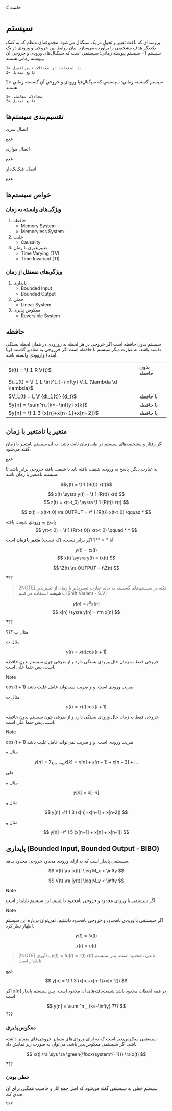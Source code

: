 ###### جلسه 4

# سیستم

پروسه‌ای که باعث تغییر و تحول در یک سیگنال می‌شود.
مجموعه‌ای منظم که به کمک یکدیگر هدف مشخصی را برآورده می‌سازد.
بیان روایط بین خروجی و ورودی در یک سیستم
1= سیستم پیوسته زمانی: سیستمی است که سیگنال‌های ورودی و خروجی آن پیوسته زمانی هستند.

	1= با استفاده از معدالات دیفرانسیل
	2= تابع تبدیل

2= سیستم گسسته زمانی: سیستمی که سیگنال‌هیا ورودی و خروجی آن گسسته زمانی هستند.

	1= معادلات تفاضلی
	2= تابع تبدیل

## تقسیم‌بندی سیستم‌ها
اتصال سری

ععع

اتصال موازی

ععع

اتصال فیک‌بک‌دار

ععع

## خواص سیستم‌ها
### ویژگی‌های وابسته به زمان
1. حافظه
	 - Memory System
	 - Memoryless System
2. علیت
	- Causality
3. تغییرپذیری با زمان
	- Time Varying (TV)
	- Time Invariant (TI)

### ویژگی‌های مستقل از زمان
1. پایداری
	- Bounded Input
	- Bounded Output
2. خطی
	- Linear System
3. معکوس پذیری
	- Reversible System


## حافظه
سیستم بدون حافظه است اگر خروجی در هر لحظه به رورودی در همان لحظه بستگی داشته باشد. به عبارت دیگر سیستم با حافظه است اگر خزروجی به مقادیر گذشته (ویا آینده) واروودی وابسته باشد.





<mesal>


|     |     |
| --- | --- |
|  $i(t) = \f 1 R V(t)$   |   بدون حافظه  |
|  $i_L(t) = \f 1 L \int^t_{-\infty} V_L (\lambda \d \lambda)$   |     |
|  $V_L(t) = L \f {di_1(t)} {d_t}$   |  با حافظه   |
|   $y[n] = \sum^n_{k=-\infty} x[k]$  |  با حافظه   |
|   $y[n] = \f 1 3 (x[n]+x[n-1]+x[n-2])$  |  با حافظه   |

</mesal>

## متغیر یا نامتغیر با زمان

اگر رفتار و مشخصه‌های سیستم در طی زمان ثابت باشد، به آن سیستم نامتغیر با زمان گفته می‌شود.

ععع

به عبارت دیگر، پاسخ به ورودی شیفت یافته باید با شیفت یافته خروجی برابر باشد تا سیستم نامتغیر با زمان باشد.

<mesal>

$$y(t) = \f 1 {R(t)} x(t)$$

$$
x(t) \sysra y(t) = \f 1 {R(t)} x(t)
$$
$$
z(t) = x(t-t_0) \sysra \f 1 {R(t)} z(t)
$$

$$
z(t) = x(t-t_0) \ra OUTPUT = \f 1 {R(t)} x(t-t_0) \qquad *
$$

پاسخ به ورودی شیفت یافته
$$
y(t-t_0) = \f 1 {R(t-t_0)}  x(t-t_0) \qquad * *
$$

آیا $* = **$؟  اگر برابر نیست، (که نیست) **متغیر با زمان** است.

</mesal>


<mesal>

$$
y(t) = tx(t)
$$
$$
x(t) \sysra y(t) = tx(t)
$$

$$
\Z(t) \ra OUTPUT = t\Z(t)
$$

???

</mesal>

> [!NOTE] نکته
در سیستم‌های گسسته به جای عبارت تغییرپذیر با زمان از تغییرپذیر با **شیفت** استفاده می‌کنیم (Shift Variant - S.V)

<mesal>

$$
y[n]=r^nx[n]
$$
$$
x[n] \sysra y[n] = r^n x[n]
$$

???

</mesal>



<mesal>

مثال پ
؟؟؟

</mesal>


<mesal>

مثال ت

$$
y(t) = x(t) \cos {(t+1)}
$$

خروجی فقط به زمان حال ورودی بستگی دارد و از طرفی چون سیستم بدون حافظه است، پس حتما علّی است.

> [!NOTE]
> $\cos{(t+1)}$ ضریب ورودی است، و و ضریب نمی‌تواند عامل علیت باشد



</mesal>

<mesal>

مثال ت

$$
y(t) = x(t) \cos {(t+1)}
$$

خروجی فقط به زمان حال ورودی بستگی دارد و از طرفی چون سیستم بدون حافظه است، پس حتما علّی است.

> [!NOTE]
> $\cos{(t+1)}$ ضریب ورودی است، و و ضریب نمی‌تواند عامل علیت باشد



</mesal>


<mesal>

مثال ه

$$
y[n] = \sum _{k=-\infty} x[k] = x[n]+x[n-1]+x[n-2]+...
$$


<javab>

علی

</javab>

</mesal>
<mesal>

مثال ه

$$
y[n] = x[-n]
$$


</mesal>
<mesal>

مثال و

$$
y[n] =\f 1 3 (x[n]+x[n-1] + x[n-2])
$$


</mesal>
<mesal>

مثال و

$$
y[n] =\f 1 5 (x[n+1] + x[n] + x[n-1])
$$


</mesal>

## پایداری (Bounded Input, Bounded Output - BIBO)

سیستمی پایدار است که به ازای ورودی محدود خروجی مخدود بدهد.

$$
V(t) \ra |x(t)| \leq M_x < \infty
$$


$$
V(t) \ra |y(t)| \leq M_y < \infty
$$

> [!NOTE]
اگر سیستمی با ورودی محدود و خروجی نامحدود داشتیم، این سیسنم ناپایدار است.

> [!NOTE]
اگر سیستمی با ورودی نامحدود و خروجی نامحدود داشتیم، نمی‌توان درباره این سیستم اظهار نظر کرد.

<mesal>

$$
y(t) = tx(t)
$$

$$
x(t) = u(t)
$$

> [!NOTE] یادآوری
$y(t) = tu(t) = r(t)$
$r(t)$ تابعی نامحدود است، پس سیستم ناپایدار است

ععع


</mesal>

<mesal>

$$
y[n] = \f 1 3 (x[n]+x[n-1]+x[n-2])
$$

اگر $x[n]$ در همه لحظات محدود باشد شیفت‌یافته‌های آن محدود است، پس سیستم پایدار است


</mesal>



<mesal>

$$
y[n] = \sum ^n _ {k=-\infty} ???
$$
???

</mesal>


### معکوس‌پذیری

سیستمی معکوس‌پذیر است که به ازای ورودی‌های متمایز خروجی‌های متمایز داشته باشد. اگر سیستمی معکوس‌پذیر باشد، می‌توان به صورت زیر نمایش داد

$$
x(t) \ra \sys \ra \green{\fbox{system^{-1}}} \ra x(t)
$$

???

### خطی بودن
سیستم خطی به سیستمی گفته می‌شود که اصل جمع آثار و خاصیت همگنی برای آن صدق کند.

؟؟؟



